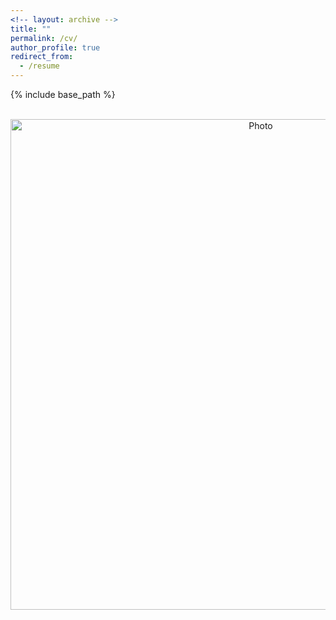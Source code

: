 ```yaml
---
<!-- layout: archive -->
title: ""
permalink: /cv/
author_profile: true
redirect_from:
  - /resume
---
```


{% include base_path %}

<p align="center">
  <img src="https://tomyaacov.github.io/files/Tom_Yaacov___CV.jpg" alt="Photo" style="width: 785px;"/> 
</p>


